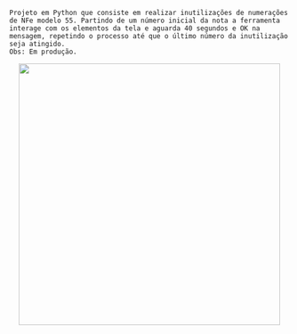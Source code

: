 	Projeto em Python que consiste em realizar inutilizações de numerações de NFe modelo 55. Partindo de um número inicial da nota a ferramenta interage com os elementos da tela e aguarda 40 segundos e OK na mensagem, repetindo o processo até que o último número da inutilização seja atingido.
	Obs: Em produção.   


<p align="center">
  <img width="470" src="img/to_readme/demo_graphics.gif">
</p>